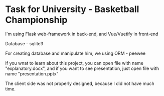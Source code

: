 # Task for University - Basketball Сhampionship


I'm using Flask web-framework in back-end, and Vue/Vuetify in front-end

Database - sqlite3

For creating database and manipulate him, we using ORM - peewee 

If you wnat to learn about this project, you can open file with name "explanatory.docx", and if you want to see presentation, just open file with name "presentation.pptx"

The client side was not properly designed, because I did not have much time.
